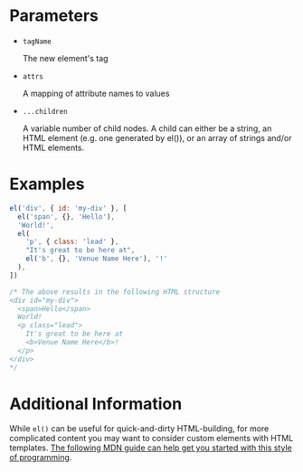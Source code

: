 # Parameters

- `tagName`

  The new element's tag

- `attrs`

  A mapping of attribute names to values

- `...children`

  A variable number of child nodes. A child can either be a string, an HTML element (e.g. one generated by el()), or an array of strings and/or HTML elements.

# Examples

```javascript
el('div', { id: 'my-div' }, [
  el('span', {}, 'Hello'),
  'World!',
  el(
    'p', { class: 'lead' },
    "It's great to be here at",
    el('b', {}, 'Venue Name Here'), '!'
  ),
])

/* The above results in the following HTML structure
<div id="my-div">
  <span>Hello</span>
  World!
  <p class="lead">
    It's great to be here at
    <b>Venue Name Here</b>!
  </p>
</div>
*/
```

# Additional Information

While `el()` can be useful for quick-and-dirty HTML-building, for more complicated content you may want to consider custom elements with HTML templates. [The following MDN guide can help get you started with this style of programming](https://developer.mozilla.org/en-US/docs/Web/API/Web_components/Using_templates_and_slots).
